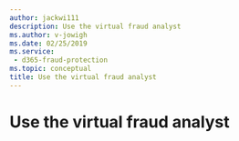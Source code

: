 ```yaml
---
author: jackwi111
description: Use the virtual fraud analyst
ms.author: v-jowigh
ms.date: 02/25/2019
ms.service:
 - d365-fraud-protection
ms.topic: conceptual
title: Use the virtual fraud analyst
---
```



# Use the virtual fraud analyst
